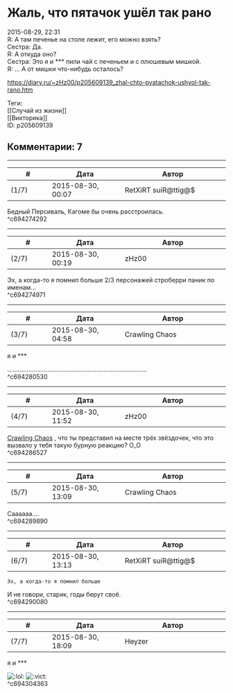 Жаль, что пятачок ушёл так рано
===============================

  
2015-08-29, 22:31  
 Я: А там печенье на столе лежит, его можно взять?   
 Сестра: Да.   
 Я: А откуда оно?   
 Сестра: Это я и \*\*\* пили чай с печеньем и с плюшевым мишкой.   
 Я: ... А от мишки что-нибудь осталось?   
  
<https://diary.ru/~zHz00/p205609139_zhal-chto-pyatachok-ushyol-tak-rano.htm>  
  
Теги:  
[[Случай из жизни]]  
[[Викторика]]  
ID: p205609139  


Комментарии: 7
--------------

  


---



|         #         |              Дата              |                     Автор                     |           ID           |
| --- | --- | --- | --- |
| (1/7) | 2015-08-30, 00:07 | RetXiRT suiR@ttig@$ | c694274292 |

  
 Бедный Персиваль, Кагоме бы очень расстроилась.   
 ^c694274292

---



|         #         |              Дата              |                     Автор                     |           ID           |
| --- | --- | --- | --- |
| (2/7) | 2015-08-30, 00:19 | zHz00 | c694274971 |

  
 Эх, а когда-то я помнил больше 2/3 персонажей строберри паник по именам...   
 ^c694274971

---



|         #         |              Дата              |                     Автор                     |           ID           |
| --- | --- | --- | --- |
| (3/7) | 2015-08-30, 04:58 | Crawling Chaos | c694280530 |

  
  я и \*\*\*    
   
   
 ................................................................................   
 ^c694280530

---



|         #         |              Дата              |                     Автор                     |           ID           |
| --- | --- | --- | --- |
| (4/7) | 2015-08-30, 11:52 | zHz00 | c694286527 |

  
  [Crawling Chaos](http://degozaru.diary.ru "de gozaru")  , что ты представил на месте трёх звёздочек, что это вызвало у тебя такую бурную реакцию? О\_О   
 ^c694286527

---



|         #         |              Дата              |                     Автор                     |           ID           |
| --- | --- | --- | --- |
| (5/7) | 2015-08-30, 13:09 | Crawling Chaos | c694289890 |

  
 Саааааа....   
 ^c694289890

---



|         #         |              Дата              |                     Автор                     |           ID           |
| --- | --- | --- | --- |
| (6/7) | 2015-08-30, 13:13 | RetXiRT suiR@ttig@$ | c694290080 |

  
    Эх, а когда-то я помнил больше    
 И не говори, старик, годы берут своё.    
 ^c694290080

---



|         #         |              Дата              |                     Автор                     |           ID           |
| --- | --- | --- | --- |
| (7/7) | 2015-08-30, 18:09 | Heyzer | c694304363 |

  
  я и \*\*\*   
   
 ![:lol:](http://static.diary.ru/picture/1135.gif) ![:vict:](http://static.diary.ru/userdir/0/0/0/0/0000/12204117.gif)    
 ^c694304363